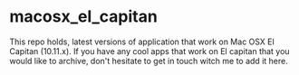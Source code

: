 # macosx_el_capitan
This repo holds, latest versions of application that work on Mac OSX El Capitan (10.11.x). If you have any cool apps that work on El capitan that you would like to archive, don't hesitate to get in touch witch me to add it here.
